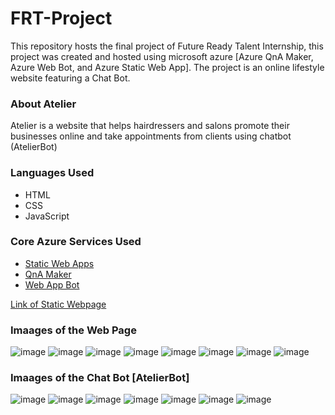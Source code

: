 # FRT-Project
This repository hosts the final project of Future Ready Talent Internship, this project was created and hosted using microsoft azure [Azure QnA Maker, Azure Web Bot, and Azure Static Web App]. The project is an online lifestyle website featuring a Chat Bot.

### About Atelier
Atelier is a website that helps hairdressers and salons promote their businesses online and take appointments from clients using chatbot (AtelierBot)

### Languages Used
  - HTML
  - CSS
  - JavaScript

### Core Azure Services Used
  - [Static Web Apps](https://azure.microsoft.com/en-us/services/app-service/static/#overview)
  - [QnA Maker](https://www.qnamaker.ai/)
  - [Web App Bot](https://azure.microsoft.com/en-us/services/bot-services/#get-started)

[Link of Static Webpage](https://victorious-coast-01eb17110.1.azurestaticapps.net/)

### Imaages of the Web Page

![image](https://user-images.githubusercontent.com/62836969/186457047-55636eb0-1f73-441e-b6cc-55f017c18c2e.png)
![image](https://user-images.githubusercontent.com/62836969/186457295-767d8c30-21cb-41c6-9019-dddc84a8f815.png)
![image](https://user-images.githubusercontent.com/62836969/186457435-5fdbc557-6f30-4538-a73a-62703bae1bc2.png)
![image](https://user-images.githubusercontent.com/62836969/186457535-5ce85916-592f-4842-93b0-af1dadac0375.png)
![image](https://user-images.githubusercontent.com/62836969/186457641-81e4bef6-9a07-485c-81c5-be91c38e8acd.png)
![image](https://user-images.githubusercontent.com/62836969/186464702-32790a51-7cb9-4aae-81f8-d36fd336f3b7.png)
![image](https://user-images.githubusercontent.com/62836969/186464767-fca4bdaa-f011-4abc-b376-be593501a831.png)
![image](https://user-images.githubusercontent.com/62836969/186465270-89b01759-0053-4ffd-b6de-ad63d61291ff.png)

### Imaages of the Chat Bot [AtelierBot]

![image](https://user-images.githubusercontent.com/62836969/186473855-381b8838-edf9-4076-b49c-8a639251cdb4.png)
![image](https://user-images.githubusercontent.com/62836969/186475387-12340ec2-0483-4eed-a8b4-740d1998b5bb.png)
![image](https://user-images.githubusercontent.com/62836969/186475429-1367cd91-6fae-4848-bc1e-54641c8a649d.png)
![image](https://user-images.githubusercontent.com/62836969/186475522-7311b8c4-a76c-4755-a85d-a5d1bbe12be4.png)
![image](https://user-images.githubusercontent.com/62836969/186475581-656bf645-f8dd-4b73-aef8-6b453ce22bf2.png)
![image](https://user-images.githubusercontent.com/62836969/186475635-acb3fad1-ddfc-4013-9453-6a22e554566e.png)
![image](https://user-images.githubusercontent.com/62836969/186475703-f4fcf7aa-0573-44f9-abdb-ab53bf00018c.png)

